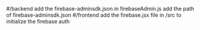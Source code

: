 #/backend
add the firebase-adminsdk.json
in firebaseAdmin.js add the path of firebase-adminsdk.json
#/frontend
add the firebase.jsx file in /src to initialize the firebase auth
